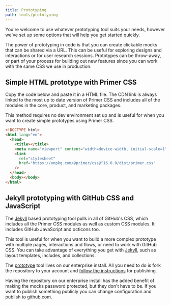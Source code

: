 ```yaml
---
title: Prototyping
path: tools/prototyping
---
```


You're welcome to use whatever prototyping tool suits your needs, however we've set up some options that will help you get started quickly.

The power of prototyping in code is that you can create clickable mocks that can be shared via a URL. This can be useful for exploring designs and interactions or for user research sessions. Prototypes can be throw-away, or part of your process for building out new features since you can work with the same CSS we use in production.

## Simple HTML prototype with Primer CSS

Copy the code below and paste it in a HTML file. The CDN link is always linked to the most up to date version of Primer CSS and includes all of the modules in the core, product, and marketing packages.

This method requires no dev environment set up and is useful for when you want to create simple prototypes using Primer CSS.

```html
<!DOCTYPE html>
<html lang="en">
  <head>
    <title></title>
    <meta name="viewport" content="width=device-width, initial-scale=1" />
    <link
      rel="stylesheet"
      href="https://unpkg.com/@primer/css@^16.0.0/dist/primer.css"
    />
  </head>
  <body></body>
</html>
```

## Jekyll prototyping with GitHub CSS and JavaScript

The [Jekyll](http://jekyllrb.com) based prototyping tool pulls in all of GitHub's CSS, which includes all the Primer CSS modules as well as custom CSS modules. It includes GitHub JavaScript and octicons too.

This tool is useful for when you want to build a more complex prototype with multiple pages, interactions and flows, or need to work with GitHub CSS. You can take advantage of everything you get with [Jekyll](http://jekyllrb.com/docs/home/), such as layout templates, includes, and collections.

The [prototype](https://ghe.io/github/prototype) tool lives on our enterprise install. All you need to do is fork the repository to your account and [follow the instructions](https://ghe.io/github/prototype#basics) for publishing.

Having the repository on our enterprise install has the added benefit of making the mocks password protected, but they don't have to be. If you want to publish something publicly you can change configuration and publish to github.com.
